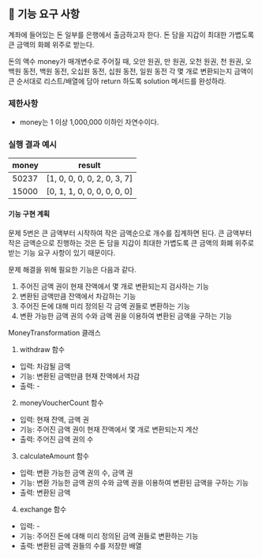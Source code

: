 ## 🚀 기능 요구 사항

계좌에 들어있는 돈 일부를 은행에서 출금하고자 한다. 돈 담을 지갑이 최대한 가볍도록 큰 금액의 화폐 위주로 받는다.

돈의 액수 money가 매개변수로 주어질 때, 오만 원권, 만 원권, 오천 원권, 천 원권, 오백원 동전, 백원 동전, 오십원 동전, 십원 동전, 일원 동전 각 몇 개로 변환되는지 금액이 큰 순서대로 리스트/배열에 담아 return 하도록 solution 메서드를 완성하라.

### 제한사항

- money는 1 이상 1,000,000 이하인 자연수이다.

### 실행 결과 예시

| money | result |
| --- | --- |
| 50237	| [1, 0, 0, 0, 0, 2, 0, 3, 7] |
| 15000	| [0, 1, 1, 0, 0, 0, 0, 0, 0] |

#### 기능 구현 계획
문제 5번은 큰 금액부터 시작하여 작은 금액순으로 개수를 집계하면 된다. 큰 금액부터 작은 금액순으로 진행하는 것은 돈 담을 지갑이 최대한 가볍도록 큰 금액의 화폐 위주로 받는 기능 요구 사항이 있기 때문이다.

문제 해결을 위해 필요한 기능은 다음과 같다.

1) 주어진 금액 권이 현재 잔액에서 몇 개로 변환되는지 검사하는 기능
2) 변환된 금액만큼 잔액에서 차감하는 기능
3) 주어진 돈에 대해 미리 정의된 각 금액 권들로 변환하는 기능
4) 변환 가능한 금액 권의 수와 금액 권을 이용하여 변환된 금액을 구하는 기능

MoneyTransformation 클래스 
1) withdraw 함수
- 입력: 차감될 금액
- 기능: 변환된 금액만큼 현재 잔액에서 차감
- 출력: -

2) moneyVoucherCount 함수
- 입력: 현재 잔액, 금액 권
- 기능: 주어진 금액 권이 현재 잔액에서 몇 개로 변환되는지 계산
- 출력: 주어진 금액 권의 수

3) calculateAmount 함수
- 입력: 변환 가능한 금액 권의 수, 금액 권
- 기능: 변환 가능한 금액 권의 수와 금액 권을 이용하여 변환된 금액을 구하는 기능
- 출력: 변환된 금액

4) exchange 함수
- 입력: -
- 기능: 주어진 돈에 대해 미리 정의된 금액 권들로 변환하는 기능
- 출력: 변환된 금액 권들의 수를 저장한 배열